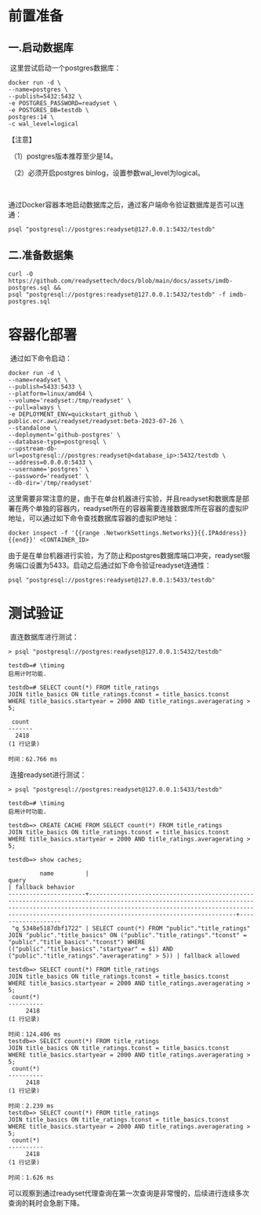 # 前置准备

## 一.启动数据库

​		这里尝试启动一个postgres数据库：

```shell
docker run -d \
--name=postgres \
--publish=5432:5432 \
-e POSTGRES_PASSWORD=readyset \
-e POSTGRES_DB=testdb \
postgres:14 \
-c wal_level=logical
```

【注意】

​		（1）postgres版本推荐至少是14。

​		（2）必须开启postgres binlog，设置参数wal_level为logical。

​		

​		通过Docker容器本地启动数据库之后，通过客户端命令验证数据库是否可以连通：

```shell
psql "postgresql://postgres:readyset@127.0.0.1:5432/testdb"
```

## 二.准备数据集

```shell
curl -O https://github.com/readysettech/docs/blob/main/docs/assets/imdb-postgres.sql && 
psql "postgresql://postgres:readyset@127.0.0.1:5432/testdb" -f imdb-postgres.sql
```



# 容器化部署

​		通过如下命令启动：

```shell
docker run -d \
--name=readyset \
--publish=5433:5433 \
--platform=linux/amd64 \
--volume='readyset:/tmp/readyset' \
--pull=always \
-e DEPLOYMENT_ENV=quickstart_github \
public.ecr.aws/readyset/readyset:beta-2023-07-26 \
--standalone \
--deployment='github-postgres' \
--database-type=postgresql \
--upstream-db-url=postgresql://postgres:readyset@<database_ip>:5432/testdb \
--address=0.0.0.0:5433 \
--username='postgres' \
--password='readyset' \
--db-dir='/tmp/readyset'
```

​		这里需要非常注意的是，由于在单台机器进行实验，并且readyset和数据库是部署在两个单独的容器内，readyset所在的容器需要连接数据库所在容器的虚拟IP地址，可以通过如下命令查找数据库容器的虚拟IP地址：

```shell
docker inspect -f '{{range .NetworkSettings.Networks}}{{.IPAddress}}{{end}}' <CONTAINER_ID>
```

​		由于是在单台机器进行实验，为了防止和postgres数据库端口冲突，readyset服务端口设置为5433。启动之后通过如下命令验证readyset连通性：

```shell
psql "postgresql://postgres:readyset@127.0.0.1:5433/testdb"
```

## 

# 测试验证

​		直连数据库进行测试：

```shell
> psql "postgresql://postgres:readyset@127.0.0.1:5432/testdb"

testdb=# \timing
启用计时功能.

testdb=# SELECT count(*) FROM title_ratings
JOIN title_basics ON title_ratings.tconst = title_basics.tconst
WHERE title_basics.startyear = 2000 AND title_ratings.averagerating > 5;

 count
-------
  2418
(1 行记录)

时间：62.766 ms
```

​		连接readyset进行测试：

```shell
> psql "postgresql://postgres:readyset@127.0.0.1:5433/testdb"

testdb=# \timing
启用计时功能.

testdb=> CREATE CACHE FROM SELECT count(*) FROM title_ratings
JOIN title_basics ON title_ratings.tconst = title_basics.tconst
WHERE title_basics.startyear = 2000 AND title_ratings.averagerating > 5;

testdb=> show caches;

         name         |                                                                                                                           query                                                                                                                            | fallback behavior
----------------------+------------------------------------------------------------------------------------------------------------------------------------------------------------------------------------------------------------------------------------------------------------+-------------------
 "q_5348e5187dbf1722" | SELECT count(*) FROM "public"."title_ratings" JOIN "public"."title_basics" ON ("public"."title_ratings"."tconst" = "public"."title_basics"."tconst") WHERE (("public"."title_basics"."startyear" = $1) AND ("public"."title_ratings"."averagerating" > 5)) | fallback allowed
 
testdb=> SELECT count(*) FROM title_ratings
JOIN title_basics ON title_ratings.tconst = title_basics.tconst
WHERE title_basics.startyear = 2000 AND title_ratings.averagerating > 5;
 count(*)
----------
     2418
(1 行记录)

时间：124.406 ms
testdb=> SELECT count(*) FROM title_ratings
JOIN title_basics ON title_ratings.tconst = title_basics.tconst
WHERE title_basics.startyear = 2000 AND title_ratings.averagerating > 5;
 count(*)
----------
     2418
(1 行记录)

时间：2.239 ms
testdb=> SELECT count(*) FROM title_ratings
JOIN title_basics ON title_ratings.tconst = title_basics.tconst
WHERE title_basics.startyear = 2000 AND title_ratings.averagerating > 5;
 count(*)
----------
     2418
(1 行记录)

时间：1.626 ms
```

​		可以观察到通过readyset代理查询在第一次查询是非常慢的，后续进行连续多次查询的耗时会急剧下降。
